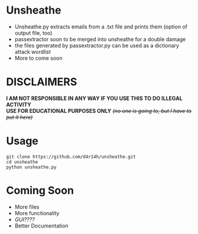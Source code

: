 # Unsheathe
- Unsheathe.py extracts emails from a .txt file and prints them (option of output file, too)  
- passextractor soon to be merged into unsheathe for a double damage  
- the files generated by passextractor.py can be used as a dictionary attack wordlist  
- More to come soon

# DISCLAIMERS
**I AM NOT RESPONSIBLE IN ANY WAY IF YOU USE THIS TO DO ILLEGAL ACTIVITY  
USE FOR EDUCATIONAL PURPOSES ONLY** *~~(no one is going to, but I have to put it here)~~*  
  
  
  
  
# Usage
```
git clone https://github.com/d4r14h/unsheathe.git
cd unsheathe
python unsheathe.py
```  


# Coming Soon
- More files  
- More functionality  
- *GUI????*  
- Better Documentation
